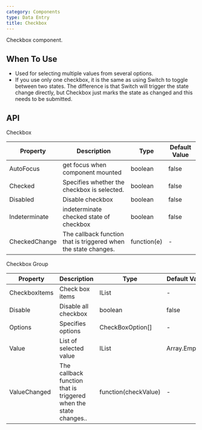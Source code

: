 ```yaml
---
category: Components
type: Data Entry
title: Checkbox
---
```


Checkbox component.

## When To Use

- Used for selecting multiple values from several options.
- If you use only one checkbox, it is the same as using Switch to toggle between two states. 
The difference is that Switch will trigger the state change directly, but Checkbox just marks the state as changed and this needs to be submitted.


## API

Checkbox

| Property | Description | Type | Default Value |
| --- | --- | --- | --- |
| AutoFocus | get focus when component mounted                             | boolean        | false         |
| Checked            | Specifies whether the checkbox is selected.           | boolean         |false|
| Disabled            | Disable checkbox           | boolean         |false       |
| Indeterminate |indeterminate checked state of checkbox       | boolean        | false         |
| CheckedChange |  	The callback function that is triggered when the state changes.| function(e)|-     |

Checkbox Group

| Property | Description | Type | Default Value |
| --- | --- | --- | --- |
| CheckboxItems | Check box items                             | IList<AntCheckbox>        | -         |
| Disable | Disable all checkbox                               | boolean        | false         |
| Options            |Specifies options         | CheckBoxOption[]         |-       |
| Value | List of selected value     | IList<string>        | Array.Empty<string>()         |
| ValueChanged |  	The callback function that is triggered when the state changes..| function(checkValue)|-     |


